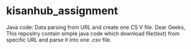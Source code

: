 # kisanhub_assignment
Java code: Data parsing from URL and create one CS V file. 
Dear Geeks,
This repositry contain simple java code which download file(text) from specific URL 
and parse it into one .csv file. 
